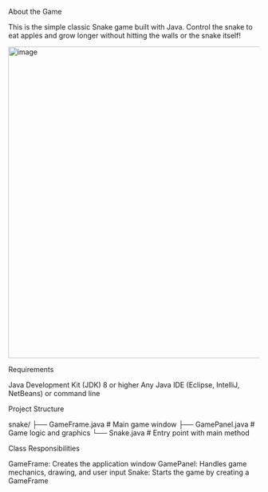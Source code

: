 About the Game

This is the simple classic Snake game built with Java. Control the snake to eat apples and grow longer without hitting the walls or the snake itself!

<img width="604" height="624" alt="image" src="https://github.com/user-attachments/assets/cc32d429-daae-439f-ae2a-aa3d6db9db3d" />

Requirements

Java Development Kit (JDK) 8 or higher
Any Java IDE (Eclipse, IntelliJ, NetBeans) or command line

Project Structure

snake/
├── GameFrame.java # Main game window
├── GamePanel.java # Game logic and graphics
└── Snake.java # Entry point with main method

Class Responsibilities

GameFrame: Creates the application window
GamePanel: Handles game mechanics, drawing, and user input
Snake: Starts the game by creating a GameFrame
